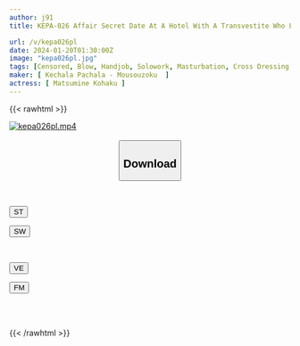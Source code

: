 ```yaml
---
author: j91
title: KEPA-026 Affair Secret Date At A Hotel With A Transvestite Who Loves Her Uncle Kohaku Matsmine

url: /v/kepa026pl
date: 2024-01-20T01:30:00Z
image: "kepa026pl.jpg"
tags: [Censored, Blow, Handjob, Solowork, Masturbation, Cross Dressing	]
maker: [ Kechala Pachala - Mousouzoku  ]
actress: [ Matsumine Kohaku ]
---
```



{{< rawhtml >}}

<div class="video" data-videoid="rbK9oma4orsbvAG">
    <a href="javascript:;">
        <img src="/v/kepa026pl/kepa026pl.jpg" width="WIDTH" height="HEIGHT" alt="kepa026pl.mp4" loading="lazy">
    </a>
</div>

<script type="text/javascript" src="https://j91.asia/asset/on-demand-st.js"></script>

<br>
  <link rel="stylesheet" href="https://j91.asia/asset/bs5.css">
  
  <center>
  <button class="btn btn-primary" type="button" data-bs-toggle="collapse" data-bs-target=".multi-collapse" aria-expanded="false" aria-controls="multiCollapseExample1 multiCollapseExample2"><h2>Download</h2></button></center>
</p>
<div class="row">
  <div class="col">
    <div class="collapse multi-collapse" id="multiCollapseExample1">
      <div class="card card-body">
	      	      <br>
<div class="buttons">  
<p><a href="https://streamtape.to/v/rbK9oma4orsbvAG" target="_blank"><button class="btn-hover color-3"><i class="fa fa-download"></i> ST</button></a></p>
<p><a href="https://flaswish.com/gnphltzvixd5" target="_blank"><button class="btn-hover color-2"><i class="fa fa-download"></i> SW</button></a></p></div>
    </div>
  </div>
</div>
  <div class="col">
    <div class="collapse multi-collapse" id="multiCollapseExample2">
      <div class="card card-body">
	      <br>
<div class="buttons">
<p><a href="javascript:;" target="_blank"><button class="btn-hover color-9"><i class="fa fa-download"></i> VE</button></a></p>
<p><a href="javascript:;" target="_blank"><button class="btn-hover color-8"><i class="fa fa-download"></i> FM</button></a></p></div>
<br><br>
      </div>
    </div>
  </div>
</div>

{{< /rawhtml >}}